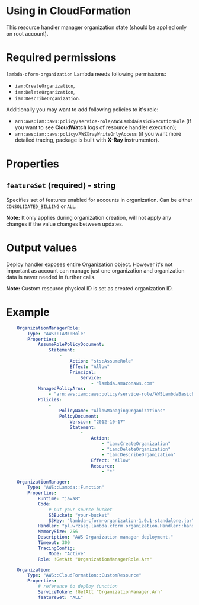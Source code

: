 <!---
# This file is part of the pl.wrzasq.lambda.
#
# @license http://mit-license.org/ The MIT license
# @copyright 2019 © by Rafał Wrzeszcz - Wrzasq.pl.
-->

# Using in CloudFormation

This resource handler manager organization state (should be applied only on root account).

# Required permissions

`lambda-cform-organization` Lambda needs following permissions:

-   `iam:CreateOrganization`,
-   `iam:DeleteOrganization`,
-   `iam:DescribeOrganization`.

Additionally you may want to add following policies to it's role:

-   `arn:aws:iam::aws:policy/service-role/AWSLambdaBasicExecutionRole` (if you want to see **CloudWatch** logs of
resource handler execution);
-   `arn:aws:iam::aws:policy/AWSXrayWriteOnlyAccess` (if you want more detailed tracing, package is built with
**X-Ray** instrumentor).

# Properties

## `featureSet` (required) - string

Specifies set of features enabled for accounts in organization. Can be either `CONSOLIDATED_BILLING` or `ALL`.

**Note:** It only applies during organization creation, will not apply any changes if the value changes between updates.

# Output values

Deploy handler exposes entire
[Organization](https://docs.aws.amazon.com/AWSJavaSDK/latest/javadoc/com/amazonaws/services/iam/model/Organization.html)
object. However it's not important as account can manage just one organization and organization data is never needed in
further calls.

**Note:** Custom resource physical ID is set as created organization ID.

# Example

```yaml
    OrganizationManagerRole:
        Type: "AWS::IAM::Role"
        Properties:
            AssumeRolePolicyDocument:
                Statement:
                    -
                        Action: "sts:AssumeRole"
                        Effect: "Allow"
                        Principal:
                            Service:
                                - "lambda.amazonaws.com"
            ManagedPolicyArns:
                - "arn:aws:iam::aws:policy/service-role/AWSLambdaBasicExecutionRole"
            Policies:
                -
                    PolicyName: "AllowManagingOrganizations"
                    PolicyDocument:
                        Version: "2012-10-17"
                        Statement:
                            -
                                Action:
                                    - "iam:CreateOrganization"
                                    - "iam:DeleteOrganization"
                                    - "iam:DescribeOrganization"
                                Effect: "Allow"
                                Resource:
                                    - "*"

    OrganizationManager:
        Type: "AWS::Lambda::Function"
        Properties:
            Runtime: "java8"
            Code:
                # put your source bucket
                S3Bucket: "your-bucket"
                S3Key: "lambda-cform-organization-1.0.1-standalone.jar"
            Handler: "pl.wrzasq.lambda.cform.organization.Handler::handle"
            MemorySize: 256
            Description: "AWS Organization manager deployment."
            Timeout: 300
            TracingConfig:
                Mode: "Active"
            Role: !GetAtt "OrganizationManagerRole.Arn"

    Organization:
        Type: "AWS::CloudFormation::CustomResource"
        Properties:
            # reference to deploy function
            ServiceToken: !GetAtt "OrganizationManager.Arn"
            featureSet: "ALL"
```

